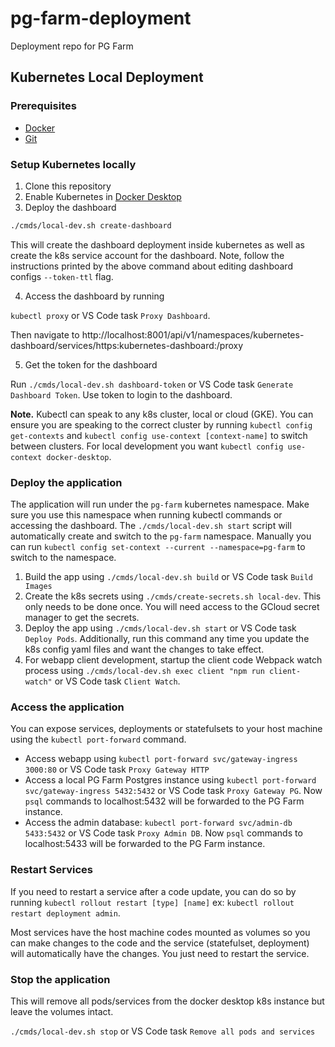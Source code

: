 # pg-farm-deployment
Deployment repo for PG Farm

## Kubernetes Local Deployment

### Prerequisites

- [Docker](https://docs.docker.com/get-docker/)
- [Git](https://git-scm.com/book/en/v2/Getting-Started-Installing-Git)

### Setup Kubernetes locally

1. Clone this repository
2. Enable Kubernetes in [Docker Desktop](https://docs.docker.com/desktop/kubernetes/)
3. Deploy the dashboard

```bash
./cmds/local-dev.sh create-dashboard
```

This will create the dashboard deployment inside kubernetes as well as create the k8s service account for the dashboard.  Note, follow the instructions printed by the above command about editing dashboard configs `--token-ttl` flag.

4. Access the dashboard by running 

`kubectl proxy` or VS Code task `Proxy Dashboard`.

Then navigate to http://localhost:8001/api/v1/namespaces/kubernetes-dashboard/services/https:kubernetes-dashboard:/proxy

5. Get the token for the dashboard

Run `./cmds/local-dev.sh dashboard-token` or VS Code task `Generate Dashboard Token`. Use token to login to the dashboard.

**Note.**  Kubectl can speak to any k8s cluster, local or cloud (GKE).  You can ensure you are speaking to the correct cluster by running `kubectl config get-contexts` and `kubectl config use-context [context-name]` to switch between clusters.  For local development you want `kubectl config use-context docker-desktop`.

### Deploy the application 

The application will run under the `pg-farm` kubernetes namespace.  Make sure you use this namespace when running kubectl commands or accessing the dashboard.  The `./cmds/local-dev.sh start` script will automatically create and switch to the `pg-farm` namespace.  Manually you can run `kubectl config set-context --current --namespace=pg-farm` to switch to the namespace.

1. Build the app using `./cmds/local-dev.sh build` or VS Code task `Build Images`
2. Create the k8s secrets using `./cmds/create-secrets.sh local-dev`.  This only needs to be done once.  You will need access to the GCloud secret manager to get the secrets.
3. Deploy the app using `./cmds/local-dev.sh start` or VS Code task `Deploy Pods`.  Additionally, run this command any time you update the k8s config yaml files and want the changes to take effect.
4.  For webapp client development, startup the client code Webpack watch process using `./cmds/local-dev.sh exec client "npm run client-watch"` or VS Code task `Client Watch`.  

### Access the application

You can expose services, deployments or statefulsets to your host machine using the `kubectl port-forward` command.

- Access webapp using `kubectl port-forward svc/gateway-ingress 3000:80` or VS Code task `Proxy Gateway HTTP` 
- Access a local PG Farm Postgres instance using `kubectl port-forward svc/gateway-ingress 5432:5432` or VS Code task `Proxy Gateway PG`.  Now `psql` commands to localhost:5432 will be forwarded to the PG Farm instance.
- Access the admin database: `kubectl port-forward svc/admin-db 5433:5432` or VS Code task `Proxy Admin DB`.  Now `psql` commands to localhost:5433 will be forwarded to the PG Farm instance.

### Restart Services

If you need to restart a service after a code update, you can do so by running `kubectl rollout restart [type] [name]` ex: `kubectl rollout restart deployment admin`.

Most services have the host machine codes mounted as volumes so you can make changes to the code and the service (statefulset, deployment) will automatically have the changes.  You just need to restart the service.

### Stop the application

This will remove all pods/services from the docker desktop k8s instance but leave the volumes intact.

`./cmds/local-dev.sh stop` or VS Code task `Remove all pods and services`